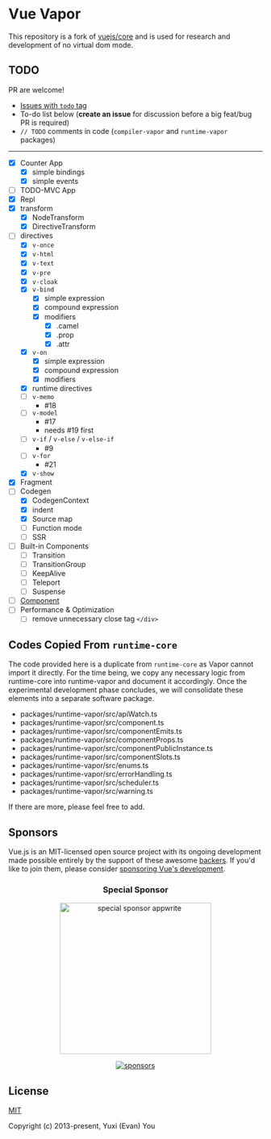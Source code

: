 # Vue Vapor

This repository is a fork of [vuejs/core](https://github.com/vuejs/core) and is used for research and development of no virtual dom mode.

## TODO

PR are welcome!

- [Issues with `todo` tag](https://github.com/vuejs/core-vapor/labels/todo)
- To-do list below (**create an issue** for discussion before a big feat/bug PR is required)
- `// TODO` comments in code (`compiler-vapor` and `runtime-vapor` packages)

---

- [x] Counter App
  - [x] simple bindings
  - [x] simple events
- [ ] TODO-MVC App
- [x] Repl
- [x] transform
  - [x] NodeTransform
  - [x] DirectiveTransform
- [ ] directives
  - [x] `v-once`
  - [x] `v-html`
  - [x] `v-text`
  - [x] `v-pre`
  - [x] `v-cloak`
  - [x] `v-bind`
    - [x] simple expression
    - [x] compound expression
    - [x] modifiers
      - [x] .camel
      - [x] .prop
      - [x] .attr
  - [x] `v-on`
    - [x] simple expression
    - [x] compound expression
    - [x] modifiers
  - [x] runtime directives
  - [ ] `v-memo`
    - #18
  - [ ] `v-model`
    - #17
    - needs #19 first
  - [ ] `v-if` / `v-else` / `v-else-if`
    - #9
  - [ ] `v-for`
    - #21
  - [x] `v-show`
- [x] Fragment
- [ ] Codegen
  - [x] CodegenContext
  - [x] indent
  - [x] Source map
  - [ ] Function mode
  - [ ] SSR
- [ ] Built-in Components
  - [ ] Transition
  - [ ] TransitionGroup
  - [ ] KeepAlive
  - [ ] Teleport
  - [ ] Suspense
- [ ] [Component](https://github.com/vuejs/core-vapor/issues/4)
- [ ] Performance & Optimization
  - [ ] remove unnecessary close tag `</div>`

## Codes Copied From `runtime-core`

The code provided here is a duplicate from `runtime-core` as Vapor cannot import it directly. For the time being, we copy any necessary logic from runtime-core into runtime-vapor and document it accordingly. Once the experimental development phase concludes, we will consolidate these elements into a separate software package.

- packages/runtime-vapor/src/apiWatch.ts
- packages/runtime-vapor/src/component.ts
- packages/runtime-vapor/src/componentEmits.ts
- packages/runtime-vapor/src/componentProps.ts
- packages/runtime-vapor/src/componentPublicInstance.ts
- packages/runtime-vapor/src/componentSlots.ts
- packages/runtime-vapor/src/enums.ts
- packages/runtime-vapor/src/errorHandling.ts
- packages/runtime-vapor/src/scheduler.ts
- packages/runtime-vapor/src/warning.ts

If there are more, please feel free to add.

## Sponsors

Vue.js is an MIT-licensed open source project with its ongoing development made possible entirely by the support of these awesome [backers](https://github.com/vuejs/core/blob/main/BACKERS.md). If you'd like to join them, please consider [ sponsoring Vue's development](https://vuejs.org/sponsor/).

<p align="center">
  <h3 align="center">Special Sponsor</h3>
</p>

<p align="center">
  <a target="_blank" href="https://github.com/appwrite/appwrite">
  <img alt="special sponsor appwrite" src="https://sponsors.vuejs.org/images/appwrite.svg" width="300">
  </a>
</p>

<p align="center">
  <a target="_blank" href="https://vuejs.org/sponsor/#current-sponsors">
    <img alt="sponsors" src="https://sponsors.vuejs.org/sponsors.svg?v3">
  </a>
</p>

## License

[MIT](https://opensource.org/licenses/MIT)

Copyright (c) 2013-present, Yuxi (Evan) You
